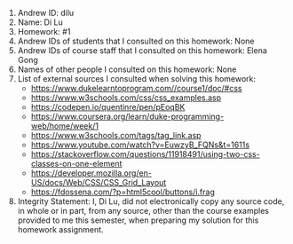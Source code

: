 1) Andrew ID: dilu
2) Name: Di Lu
3) Homework: #1
4) Andrew IDs of students that I consulted on this homework: None
5) Andrew IDs of course staff that I consulted on this homework: Elena Gong
6) Names of other people I consulted on this homework: None
7) List of external sources I consulted when solving this homework:
    * https://www.dukelearntoprogram.com//course1/doc/#css
    * https://www.w3schools.com/css/css_examples.asp
    * https://codepen.io/quentinre/pen/pEoqBK
    * https://www.coursera.org/learn/duke-programming-web/home/week/1
    * https://www.w3schools.com/tags/tag_link.asp
    * https://www.youtube.com/watch?v=EuwzyB_FQNs&t=1611s
    * https://stackoverflow.com/questions/11918491/using-two-css-classes-on-one-element
    * https://developer.mozilla.org/en-US/docs/Web/CSS/CSS_Grid_Layout
    * https://fdossena.com/?p=html5cool/buttons/i.frag
8) Integrity Statement: I, Di Lu, did not electronically copy any
source code, in whole or in part, from any source, other than the course
examples provided to me this semester, when preparing my solution for this
homework assignment.    
